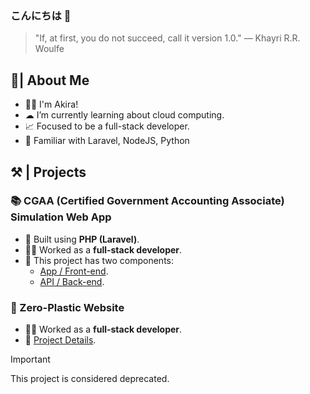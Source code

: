 ### こんにちは 👋
> "If, at first, you do not succeed, call it version 1.0." ― Khayri R.R. Woulfe


## 📝| About Me 
- 👩‍💻 I'm Akira!
- ☁ I’m currently learning about cloud computing.
- 📈 Focused to be a full-stack developer.
- 📌 Familiar with Laravel, NodeJS, Python


## ⚒ | Projects 
### 📚 CGAA (Certified Government Accounting Associate) Simulation Web App
  - 🧪 Built using **PHP (Laravel)**.
  - 🙋‍♀️ Worked as a **full-stack developer**.
  - 🔦 This project has two components:
    - [App / Front-end](https://github.com/alyazakhira/PAD2-CGAA-APP-V2).
    - [API / Back-end](https://github.com/alyazakhira/PAD2-CGAA-API-V2).

### 🌱 Zero-Plastic Website
  - 🙋‍♀️ Worked as a **full-stack developer**.
  - 💾 [Project Details](https://github.com/alyazakhira/PAD1-Zero_Plastic).

  > [!IMPORTANT]  
  > This project is considered deprecated.
  
